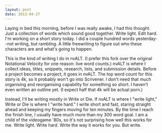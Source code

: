 ```yaml
---
layout: post
date: 2013-04-27
---
```


Laying in bed this morning, before I was really awake, I had this thought. Just a collection of words which sound good together. Write light. Edit hard. I'm working on a short story today. I did a couple hundred words yesterday--not writing, but rambling. A little freewriting to figure out who these characters are and what's going to happen.  

This is the kind of writing I do in nvALT. (I prefer this fork over the original Notational Velocity for one reason: live word counts.) nvALT is where I collect ideas, titles, snippets, research, lists, and submission details. Before a project becomes a project, it goes in nvALT. The top word count for this story is 4k, so it probably won't go into Scrivener. I don't need that much organising and reorganising capability for something so short. I haven't even written an outline yet. (I expect half that 4k will be actual porn.)  

Instead, I'll be writing mostly in Write or Die. If nvALT is where I "write light," Write or Die is where I "write hard." I write short and fast, staring straight ahead and keeping my fingers moving for ten minutes. By the time I reach the finish line, I usually have much more than my 300 word goal. I am a child of the videogame '80s, so it's not surprising how well this works for me. Write light. Write hard. Write the way it works for you. But write. 
